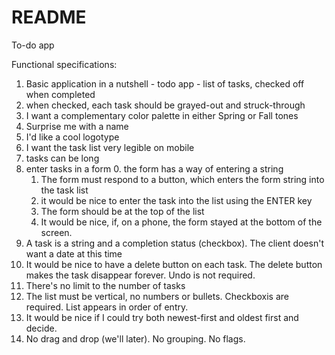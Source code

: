 README
======

To-do app

Functional specifications:

1. Basic application in a nutshell - todo app - list of tasks, checked off when completed
2. when checked, each task should be grayed-out and struck-through
3. I want a complementary color palette in either Spring or Fall tones
4. Surprise me with a name
5. I'd like a cool logotype
6. I want the task list very legible on mobile
7. tasks can be long
8. enter tasks in a form
	0. the form has a way of entering a string
	1. The form must respond to a button, which enters the form string into the task list
	2. it would be nice to enter the task into the list using the ENTER key
	3. The form should be at the top of the list
	4. It would be nice, if, on a phone, the form stayed at the bottom of the screen.
9. A task is a string and a completion status (checkbox). The client doesn't want a date at this time
10. It would be nice to have a delete button on each task. The delete button makes the task disappear forever. Undo is not required.
11. There's no limit to the number of tasks
12. The list must be vertical, no numbers or bullets. Checkboxis are required. List appears in order of entry.
13. It would be nice if I could try both newest-first and oldest first and decide.
14. No drag and drop (we'll later). No grouping. No flags.

